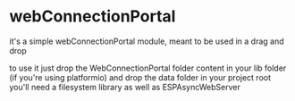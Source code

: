 # webConnectionPortal

it's a simple webConnectionPortal module, meant to be used in a drag and drop

to use it just drop the WebConnectionPortal folder content in your lib folder (if you're using platformio) and drop the data folder in your project root
you'll need a filesystem library as well as ESPAsyncWebServer
